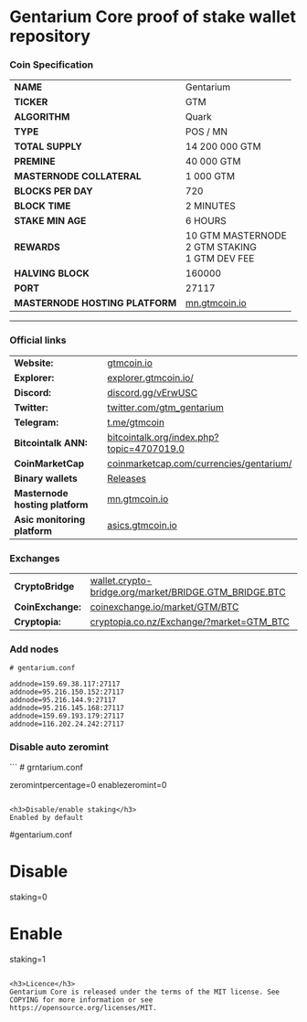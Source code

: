 Gentarium Core proof of stake wallet repository
================================================

<h3>Coin Specification</h3>

<table>
<tbody>
<tr><td><strong>NAME</strong></td><td>Gentarium</td></tr>
<tr><td><strong>TICKER</strong></td><td>GTM</td></tr>
<tr><td><strong>ALGORITHM</strong></td><td>Quark</td></tr>
<tr><td><strong>TYPE</strong></td><td>POS / MN</td></tr>
<tr><td><strong>TOTAL SUPPLY</strong></td><td> 14 200 000 GTM</td></tr>
<tr><td><strong>PREMINE</strong></td><td>40 000 GTM</td></tr>
<tr><td><strong>MASTERNODE COLLATERAL</strong></td><td>1 000 GTM</td></tr>
<tr><td><strong>BLOCKS PER DAY</strong></td><td>720</td></tr>
<tr><td><strong>BLOCK TIME</strong></td><td>2 MINUTES</td></tr>
<tr><td><strong>STAKE MIN AGE</strong></td><td>6 HOURS</td></tr>
<tr><td><strong>REWARDS</strong></td><td>10 GTM MASTERNODE<br>2 GTM STAKING<br>1 GTM DEV FEE</td></tr>
<tr><td><strong>HALVING BLOCK</strong></td><td>160000</td></tr>
<tr><td><strong>PORT</strong></td><td>27117</td></tr>
<tr><td><strong>MASTERNODE HOSTING PLATFORM</strong></td><td><a href='https://mn.gtmcoin.io/'>mn.gtmcoin.io</a></td></tr>
</tbody>
</table>
<hr>

<h3>Official links</h3>

<table>
<tbody>
<tr><td><strong>Website:</strong></td><td><a href='https://gtmcoin.io/'>gtmcoin.io</a></td></td></tr>
<tr><td><strong>Explorer:</strong></td><td><a href='https://explorer.gtmcoin.io/'>explorer.gtmcoin.io/</a></td></tr>
<tr><td><strong>Discord:</strong></td><td><a href='https://discord.gg/vErwUSC'>discord.gg/vErwUSC</a></td></tr>
<tr><td><strong>Twitter:</strong></td><td><a href='https://twitter.com/gtm_gentarium'>twitter.com/gtm_gentarium</a></td></tr>
<tr><td><strong>Telegram:</strong></td><td><a href='https://t.me/gtmcoin'>t.me/gtmcoin</a></td></tr>
<tr><td><strong>Bitcointalk ANN:</strong></td><td><a href='https://bitcointalk.org/index.php?topic=4707019.0'>bitcointalk.org/index.php?topic=4707019.0</a></td></tr>
<tr><td><strong>CoinMarketCap</strong></td><td><a href='https://coinmarketcap.com/currencies/gentarium/'>coinmarketcap.com/currencies/gentarium/</a></td></tr>
<tr><td><strong>Binary wallets</strong></td><td><a href='https://github.com/genterium-project/gentarium-2.0/Releases'>Releases</a></td></tr>
<tr><td><strong>Masternode hosting platform</strong></td><td><a href='https://mn.gtmcoin.io/'>mn.gtmcoin.io</a></td></tr>
<tr><td><strong>Asic monitoring platform</strong></td><td><a href='https://asics.gtmcoin.io/'>asics.gtmcoin.io</a></td></tr>
</tbody>
</table>

<h3>Exchanges</h3>

<table>
<tbody>
<tr><td><strong>CryptoBridge</strong></td><td><a href='https://wallet.crypto-bridge.org/market/BRIDGE.GTM_BRIDGE.BTC'>wallet.crypto-bridge.org/market/BRIDGE.GTM_BRIDGE.BTC</a></td></td></tr>
<tr><td><strong>CoinExchange:</strong></td><td><a href='https://www.coinexchange.io/market/GTM/BTC'>coinexchange.io/market/GTM/BTC</a></td></tr>
<tr><td><strong>Cryptopia:</strong></td><td><a href='https://www.cryptopia.co.nz/Exchange/?market=GTM_BTC'>cryptopia.co.nz/Exchange/?market=GTM_BTC</a></td></tr>
</tbody>
</table>

<h3>Add nodes</h3>

```
# gentarium.conf

addnode=159.69.38.117:27117
addnode=95.216.150.152:27117
addnode=95.216.144.9:27117
addnode=95.216.145.168:27117
addnode=159.69.193.179:27117
addnode=116.202.24.242:27117
```

<h3>Disable auto zeromint</h3>
```
# grntarium.conf

zeromintpercentage=0
enablezeromint=0
```

<h3>Disable/enable staking</h3>
Enabled by default
```
#gentarium.conf

# Disable
staking=0

# Enable
staking=1
```

<h3>Licence</h3>
Gentarium Core is released under the terms of the MIT license. See COPYING for more information or see https://opensource.org/licenses/MIT.
